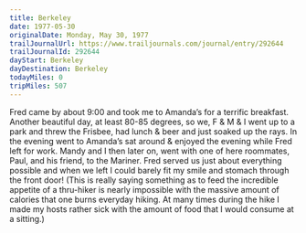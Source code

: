 ```yaml
---
title: Berkeley
date: 1977-05-30
originalDate: Monday, May 30, 1977
trailJournalUrl: https://www.trailjournals.com/journal/entry/292644
trailJournalId: 292644
dayStart: Berkeley
dayDestination: Berkeley
todayMiles: 0
tripMiles: 507
---
```

Fred came by about 9:00 and took me to Amanda’s for a terrific breakfast. Another beautiful day, at least 80-85 degrees, so we, F & M & I went up to a park and threw the Frisbee, had lunch & beer and just soaked up the rays. In the evening went to Amanda’s sat around & enjoyed the evening while Fred left for work. Mandy and I then later on, went with one of here roommates, Paul, and his friend, to the Mariner. Fred served us just about everything possible and when we left I could barely fit my smile and stomach through the front door! (This is really saying something as to feed the incredible appetite of a thru-hiker is nearly impossible with the massive amount of calories that one burns everyday hiking. At many times during the hike I made my hosts rather sick with the amount of food that I would consume at a sitting.)
